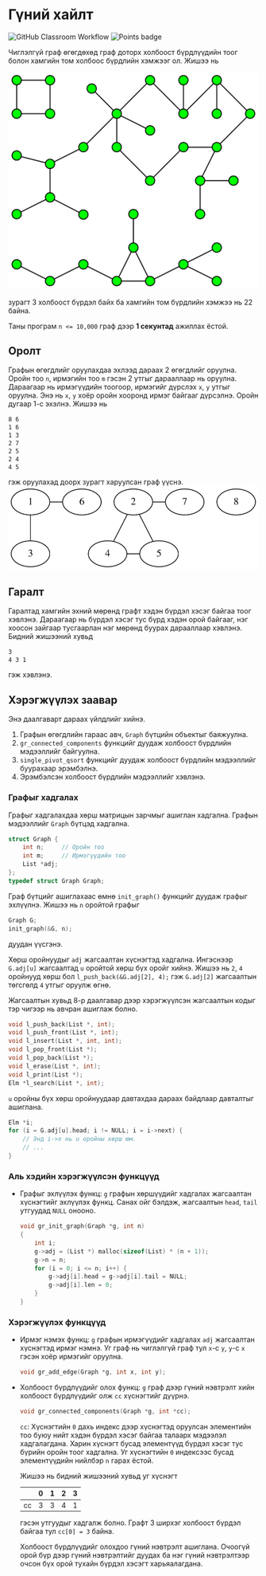 # Гүний хайлт 
![GitHub Classroom Workflow](../../workflows/GitHub%20Classroom%20Workflow/badge.svg?branch=main) ![Points badge](../../blob/badges/.github/badges/points.svg)

Чиглэлгүй граф өгөгдөхөд граф доторх холбоост бүрдлүүдийн тоог болон хамгийн том холбоос бүрдлийн хэмжээг ол. Жишээ нь

![Чиглэлгүй граф](assets/forest.svg)

зурагт 3 холбоост бүрдэл байх ба хамгийн том бүрдлийн хэмжээ нь 22 байна.

Таны програм `n <= 10,000` граф дээр **1 секунтад** ажиллах ёстой.

## Оролт

Графын өгөгдлийг оруулахдаа эхлээд дараах 2 өгөгдлийг оруулна. Оройн тоо `n`, ирмэгийн тоо `m` гэсэн 2 утгыг дарааллаар нь оруулна. 
Дараагаар нь ирмэгүүдийн тоогоор, ирмэгийг дүрслэх `x`, `y` утгыг оруулна. Энэ нь `x`, `y` хоёр оройн хооронд ирмэг байгааг дүрсэлнэ. Оройн дугаар 1-с эхэлнэ. Жишээ нь
```
8 6 
1 6
1 3
2 7
2 5
2 4
4 5
```
гэж оруулахад доорх зурагт харуулсан граф үүснэ.
![Чиглэлгүй граф](assets/graph.svg)

## Гаралт

Гаралтад хамгийн эхний мөрөнд графт хэдэн бүрдэл хэсэг байгаа тоог хэвлэнэ.
Дараагаар нь бүрдэл хэсэг тус бүрд хэдэн орой байгааг, нэг хоосон зайгаар тусгаарлан нэг мөрөнд буурах дарааллаар хэвлэнэ. Бидний жишээний хувьд 
```
3
4 3 1
```
гэж хэвлэнэ.

## Хэрэгжүүлэх заавар

Энэ даалгаварт дараах үйлдлийг хийнэ.
  1. Графын өгөгдлийн гараас авч, `Graph` бүтцийн объектыг баяжуулна.
  2. `gr_connected_components` функцийг дуудаж холбоост бүрдлийн мэдээллийг байгуулна.  
  3. `single_pivot_qsort` функцийг дуудаж холбоост бүрдлийн мэдээллийг буурахаар эрэмбэлнэ.
  4. Эрэмбэлсэн холбоост бүрдлийн мэдээллийг хэвлэнэ.

### Графыг хадгалах

Графыг хадгалахдаа хөрш матрицын зарчмыг ашиглан хадгална. Графын мэдээллийг `Graph` бүтцэд хадгална.

```C
struct Graph {
	int n;     // Оройн тоо
	int m;     // Ирмэгүүдийн тоо
	List *adj;
};
typedef struct Graph Graph;
```
Граф бүтцийг ашиглахаас өмнө `init_graph()` функцийг дуудаж графыг эхлүүлнэ. Жишээ нь `n` оройтой графыг

```C
Graph G;
init_graph(&G, n);
```
дуудан үүсгэнэ.

Хөрш оройнуудыг `adj` жагсаалтан хүснэгтэд хадгална. Ингэснээр `G.adj[u]` жагсаалтад `u` оройтой хөрш бүх оройг хийнэ. Жишээ нь `2`, `4` оройнууд хөрш бол
`
l_push_back(&G.adj[2], 4);
`
гэж `G.adj[2]` жагсаалтын төгсгөлд `4` утгыг оруулж өгнө. 

Жагсаалтын хувьд 8-р даалгавар дээр хэрэгжүүлсэн жагсаалтын кодыг тэр чигээр нь авчран ашиглаж болно.
```C
void l_push_back(List *, int);
void l_push_front(List *, int);
void l_insert(List *, int, int);
void l_pop_front(List *);
void l_pop_back(List *);
void l_erase(List *, int);
void l_print(List *);
Elm *l_search(List *, int);
```

`u` оройны бүх хөрш оройнуудаар давтахдаа дараах байдлаар давталтыг ашиглана.

```C
Elm *i;
for (i = G.adj[u].head; i != NULL; i = i->next) {
	// Энд i->x нь u оройны хөрш юм.
	// ...
}
```

### Аль хэдийн хэрэгжүүлсэн функцүүд

 * Графыг эхлүүлэх функц: `g` графын хөршүүдийг хадгалах жагсаалтан хүснэгтийг эхлүүлэх функц. Санах ойг бэлдэж, жагсаалтын `head`, `tail` утгуудад `NULL` онооно.
   ```C
   void gr_init_graph(Graph *g, int n)
   {
	   int i;
	   g->adj = (List *) malloc(sizeof(List) * (n + 1));
	   g->n = n;
	   for (i = 0; i <= n; i++) {
		   g->adj[i].head = g->adj[i].tail = NULL;
		   g->adj[i].len = 0;
	   }
   }
   ```
 
### Хэрэгжүүлэх функцүүд

 * Ирмэг нэмэх функц: `g` графын ирмэгүүдийг хадгалах `adj` жагсаалтан хүснэгтэд ирмэг нэмнэ. Уг граф нь чиглэлгүй граф тул `x`-с `y`, `y`-с `x` гэсэн хоёр ирмэгийг оруулна.
   ```C
   void gr_add_edge(Graph *g, int x, int y);
   ```

 * Холбоост бүрдлүүдийг олох функц: `g` граф дээр гүний нэвтрэлт хийн холбоост бүрдлүүдийг олж `cc` хүснэгтийг дүүрнэ.
   ```C
   void gr_connected_components(Graph *g, int *cc);
   ```
   `cc`: Хүснэгтийн `0` дахь индекс дээр хүснэгтэд оруулсан элементийн тоо буюу нийт хэдэн бүрдэл хэсэг байгаа талаарх мэдээлэл хадгалагдана. Харин хүснэгт бусад элементүүд бүрдэл хэсэг тус бүрийн оройн тоог хадгална. Уг хүснэгтийн `0` индексээс бусад элементүүдийн нийлбэр `n` гарах ёстой.
   
   Жишээ нь бидний жишээний хувьд уг хүснэгт
   
   |    | 0 | 1 | 2 | 3 |
   |:--:|:-:|:-:|:-:|:-:|
   | cc | 3 | 3 | 4 | 1 |

   гэсэн утгуудыг хадгалж болно. Графт 3 ширхэг холбоост бүрдэл байгаа тул `cc[0] = 3` байна. 

   Холбоост бүрдлүүдийг олохдоо гүний нэвтрэлт ашиглана. Очоогүй орой бүр дээр гүний нэвтрэлтийг дуудах ба нэг гүний нэвтрэлтээр очсон бүх орой тухайн бүрдэл хэсэгт харьяалагдана. 
